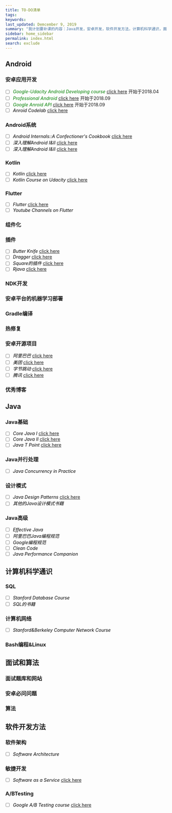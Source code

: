 ```yaml
---
title: TO-DO清单
tags:
keywords:
last_updated: Demcember 9, 2019
summary: "我计划要补课的内容：Java开发，安卓开发，软件开发方法，计算机科学通识，面试题目等。绿色的表示正在进行中，黑色表示还未实现，灰色表示已经完成。"
sidebar: home_sidebar
permalink: index.html
search: exclude
---
```

## Android
### 安卓应用开发
- [ ] <span style="color:green">*Google-Udacity Android Developing course*</span> [click here](https://classroom.udacity.com/courses/ud851) 开始于2018.04
- [ ] <span style="color:green">*Professional Android*</span> [click here](https://www.amazon.com/Professional-Android-Reto-Meier/dp/1118949528) 开始于2018.09
- [ ] <span style="color:green">*Google Anroid API*</span> [click here](https://developer.android.google.cn/) 开始于2018.09
- [ ] <span style="color:black">*Anroid Codelab*</span> [click here](http://newandroidbook.com/)

### Android系统
- [ ] <span style="color:black">*Android Internals::A Confectioner's Cookbook*</span> [click here](http://newandroidbook.com/)
- [ ] <span style="color:black">*深入理解Android I&II*</span> [click here](https://book.douban.com/subject/6802440/)
- [ ] <span style="color:black">*深入理解Android I&II*</span> [click here](https://book.douban.com/subject/6802440/)

### Kotlin
- [ ] <span style="color:black">*Kotlin*</span> [click here](https://kotlinlang.org/)
- [ ] <span style="color:black">*Kotlin Course on Udacity*</span> [click here](https://cn.udacity.com/course/developing-android-apps-with-kotlin--ud9012)

### Flutter
- [ ] <span style="color:black">*Flutter*</span> [click here](flutter.dev)
- [ ] <span style="color:black">*Youtube Channels on Flutter*</span>

### 组件化

### 插件
- [ ] <span style="color:black">*Butter Knife*</span> [click here](https://jakewharton.github.io/butterknife/)
- [ ] <span style="color:black">*Dragger*</span> [click here](https://dagger.dev/)
- [ ] <span style="color:black">*Square的插件*</span> [click here](https://github.com/square)
- [ ] <span style="color:black">*Rjava*</span> [click here](http://reactivex.io/)

### NDK开发

### 安卓平台的机器学习部署

### Gradle编译

### 热修复

### 安卓开源项目
- [ ] <span style="color:black">*阿里巴巴*</span> [click here](https://github.com/alibaba)
- [ ] <span style="color:black">*美团*</span> [click here](https://github.com/Meituan-Dianping)
- [ ] <span style="color:black">*字节跳动*</span> [click here](https://github.com/bytedance)
- [ ] <span style="color:black">*腾讯*</span> [click here](https://github.com/Tencent)

### 优秀博客

## Java
### Java基础
- [ ] <span style="color:black">*Core Java I*</span> [click here](https://www.amazon.com/Core-Java-I-Fundamentals-11th-Horstmann/dp/0135166306)
- [ ] <span style="color:black">*Core Java II*</span> [click here](https://www.amazon.com/Core-Java-I-Fundamentals-11th-Horstmann/dp/0135166306)
- [ ] <span style="color:black">*Java T Point*</span> [click here](https://www.javatpoint.com/design-patterns-in-java)
### Java并行处理
- [ ] <span style="color:black">*Java Concurrency in Practice*</span>
### 设计模式
- [ ] <span style="color:black">*Java Design Patterns*</span> [click here](http://index-of.es/Varios-2/Java-Design-Patterns.pdf)
- [ ] <span style="color:black">*其他的Java设计模式书籍*</span>
### Java高级
- [ ] <span style="color:black">*Effective Java*</span>
- [ ] <span style="color:black">*阿里巴巴Java编程规范*</span>
- [ ] <span style="color:black">*Google编程规范*</span>
- [ ] <span style="color:black">*Clean Code*</span>
- [ ] <span style="color:black">*Java Performance Companion*</span>

## 计算机科学通识
### SQL
- [ ] <span style="color:black">*Stanford Database Course*</span>
- [ ] <span style="color:black">*SQL的书籍*</span>
### 计算机网络
- [ ] <span style="color:black">*Stanford&Berkeley Computer Network Course*</span>
### Bash编程&Linux

## 面试和算法
### 面试题库和网站
### 安卓必问问题
### 算法

## 软件开发方法
### 软件架构
- [ ] <span style="color:black">*Software Architecture*</span>
### 敏捷开发
- [ ] <span style="color:black">*Software as a Service*</span>  [click here](https://www.edx.org/course/software-service-uc-berkeleyx-cs169-1x)
### A/BTesting
- [ ] <span style="color:black">*Google A/B Testing course*</span>  [click here](https://www.udacity.com/course/ab-testing--ud257)
